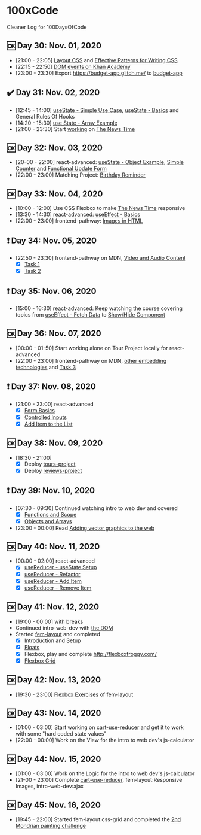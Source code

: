 # 100xCode
Cleaner Log for 100DaysOfCode

<!-- :heavy_check_mark: :ok: :heavy_exclamation_mark: :x: -->

## :ok: Day 30: Nov. 01, 2020
- [21:00 - 22:05] [Layout CSS](https://btholt.github.io/intro-to-web-dev-v2/layout-css) and [Effective Patterns for Writing CSS](https://btholt.github.io/intro-to-web-dev-v2/css-patterns)
- [22:15 - 22:50] [DOM events on Khan Academy](https://www.khanacademy.org/computing/computer-programming/html-css-js/html-js-dom-events/a/summary-dom-events) <!-- TODO: Notes and Flashcards -->
- [23:00 - 23:30] Export https://budget-app.glitch.me/ to [budget-app](https://github.com/fleuronvilik/budget-app)

## :heavy_check_mark: Day 31: Nov. 02, 2020
- [12:45 - 14:00] [useState - Simple Use Case](https://github.com/fleuronvilik/react-advanced-2020/commit/f4ca2c4cbe20d307ee4ab39d03aa50aae026f51d), [useState - Basics](https://github.com/fleuronvilik/react-advanced-2020/commit/515f236088c8e5aed2284c1057cc7e73670d167a) and General Rules Of Hooks
- [14:20 - 15:30] [use State - Array Example](https://github.com/fleuronvilik/react-advanced-2020/commit/c1b6a1ac150dcc0a71b71de85b2a21c102a2ac82)
- [21:00 - 23:30] Start [working](https://surprise-check.glitch.me/html-css/) on [The News Time](https://btholt.github.io/intro-to-web-dev-v2/project-html-css)

## :ok: Day 32: Nov. 03, 2020
- [20-00 - 22:00] react-advanced: [useState - Object Example](https://github.com/fleuronvilik/react-advanced-2020/commit/392be56c6e9b71c7248d3ef161402b6448570f12), [Simple Counter](https://github.com/fleuronvilik/react-advanced-2020/commit/6933d826105bc6b6bd2f8f92509bc504d5767d53) and [Functional Update Form](https://github.com/fleuronvilik/react-advanced-2020/commit/c18a9fe86064a3d579fe7b1e2d6cb59cc79d0c41)
- [22:00 - 23:00] Matching Project: [Birthday Reminder](http://birthday-reminder.glitch.me/)

## :ok: Day 33: Nov. 04, 2020
- [10:00 - 12:00] Use CSS Flexbox to make [The News Time](https://adjoining-pouncing-bull.glitch.me/) responsive
- [13:30 - 14:30] react-advanced: [useEffect - Basics](https://github.com/fleuronvilik/react-advanced-2020/commit/fc804fc3b641ae502a34c5f9428772eb90db2f0b)
- [22:00 - 23:00] frontend-pathway: [Images in HTML](https://github.com/fleuronvilik/frontend-pathway/commit/65fe61aa55d91c9c71ae27e5454012713eaea256)

## :heavy_exclamation_mark: Day 34: Nov. 05, 2020
- [22:50 - 23:30] frontend-pathway on MDN, [Video and Audio Content](https://github.com/fleuronvilik/frontend-pathway/commit/8ece8e2615a7de6af33d22904848aa82ae4abf74)
  - [x] [Task 1](https://fleuronvilik.github.io/frontend-pathway/html/multimedia-and-embedding/tasks/media-embed/mediaembed1-download.html)
  - [x] [Task 2](https://fleuronvilik.github.io/frontend-pathway/html/multimedia-and-embedding/tasks/media-embed/mediaembed2-download.html)

## :heavy_exclamation_mark: Day 35: Nov. 06, 2020
- [15:00 - 16:30] react-advanced: Keep watching the course covering topics from [useEffect - Fetch Data](https://github.com/fleuronvilik/react-advanced-2020/commit/f5bfb28b89c80f488337b5ea0f765b59ec1d28a5) to [Show/Hide Component](https://github.com/fleuronvilik/react-advanced-2020/commit/c21d2a8de6b3bfbd24de5f4310ee422bdc39d652)

## :ok: Day 36: Nov. 07, 2020
- [00:00 - 01-50] Start working alone on Tour Project locally for react-advanced
- [22:00 - 23:00] frontend-pathway on MDN, [other embedding technologies](https://github.com/fleuronvilik/frontend-pathway/commit/e73368a70ecd97f6cc90ea5a0cac39a7d4f3f714#diff-3fc37a163eb07d22d82350f31831e1b9ed454b4cbfecb579c9913538264290e4) and [Task 3](https://fleuronvilik.github.io/frontend-pathway/html/multimedia-and-embedding/tasks/media-embed/mediaembed3-download.html)

## :heavy_exclamation_mark: Day 37: Nov. 08, 2020
- [21:00 - 23:00] react-advanced
  - [x] [Form Basics](https://github.com/fleuronvilik/react-advanced-2020/commit/a2077296aee16127b4e504c667e258586c13ad15)
  - [x] [Controlled Inputs](https://github.com/fleuronvilik/react-advanced-2020/commit/a2077296aee16127b4e504c667e258586c13ad15)
  - [x] [Add Item to the List](https://github.com/fleuronvilik/react-advanced-2020/commit/730323d94dfcd4793ede7c7cf2607e775baba770)

## :ok: Day 38: Nov. 09, 2020
- [18:30 - 21:00]
  - [x] Deploy [tours-project](https://fleuronvilik.github.io/tours-project/)
  - [x] Deploy [reviews-project](https://fleuronvilik.github.io/reviews-project/)

## :heavy_exclamation_mark: Day 39: Nov. 10, 2020 <!-- Consume too much instead of practice -->
- [07:30 - 09:30] Continued watching intro to web dev and covered
  - [x] [Functions and Scope](https://btholt.github.io/intro-to-web-dev-v2/functions-and-scope)
  - [x] [Objects and Arrays](https://btholt.github.io/intro-to-web-dev-v2/objects-and-arrays)
- [23:00 - 00:00] Read [Adding vector graphics to the web](https://developer.mozilla.org/en-US/docs/Learn/HTML/Multimedia_and_embedding/Adding_vector_graphics_to_the_Web)

## :ok: Day 40: Nov. 11, 2020
- [00:00 - 02:00] react-advanced
  - [x] [useReducer - useState Setup](https://github.com/fleuronvilik/react-advanced-2020/commit/0a773d694bd4ea213871541805bdfe0fef8b5adb)
  - [x] [useReducer - Refactor](https://github.com/fleuronvilik/react-advanced-2020/commit/5a6a52747190263b1231e7a13eb441db4060cfa8)
  - [x] [useReducer - Add Item](https://github.com/fleuronvilik/react-advanced-2020/commit/3cde104acad66691a4c93fb5fde2b7c082bd848d)
  - [x] [useReducer - Remove Item](https://github.com/fleuronvilik/react-advanced-2020/commit/0a95c7c29b83c4a921226602db03d2784061992e)

## :ok: Day 41: Nov. 12, 2020
- [19:00 - 00:00] with breaks
- Continued intro-web-dev with [the DOM](https://btholt.github.io/intro-to-web-dev-v2/dom)
- Started [fem-layout](https://github.com/fleuronvilik/fem-layout) and completed
  - [x] Introduction and Setup
  - [x] [Floats](https://github.com/fleuronvilik/fem-layout/commit/e4c98f6511826ebd9ae98da11fd016072624fda7)
  - [x] Flexbox, play and complete http://flexboxfroggy.com/
  - [x] [Flexbox Grid](https://github.com/fleuronvilik/fem-layout/commit/f5d167e91e5b8a6900f3f2766614ebc5407b213a)

## :ok: Day 42: Nov. 13, 2020
- [19:30 - 23:00] [Flexbox Exercises](https://github.com/fleuronvilik/fem-layout/commit/4b20fec6136ae95eaf2d23adc33b6f49b2980825) of fem-layout

## :ok: Day 43: Nov. 14, 2020
- [01:00 - 03:00] Start working on [cart-use-reducer](https://capricious-wholesale-lute.glitch.me/) and get it to work with some "hard coded state values"
- [22:00 - 00:00] Work on the View for the intro to web dev's js-calculator

## :ok: Day 44: Nov. 15, 2020
- [01:00 - 03:00] Work on the Logic for the intro to web dev's js-calculator
- [21-00 - 23:00] Complete [cart-use-reducer](https://capricious-wholesale-lute.glitch.me/), fem-layout:Responsive Images, intro-web-dev:ajax

## :ok: Day 45: Nov. 16, 2020
- [19:45 - 22:00] Started fem-layout:css-grid and completed the [2nd Mondrian painting challenge](https://github.com/fleuronvilik/fem-layout/commit/354f3b6db29054742dc993d65c3d317b13171b31)
